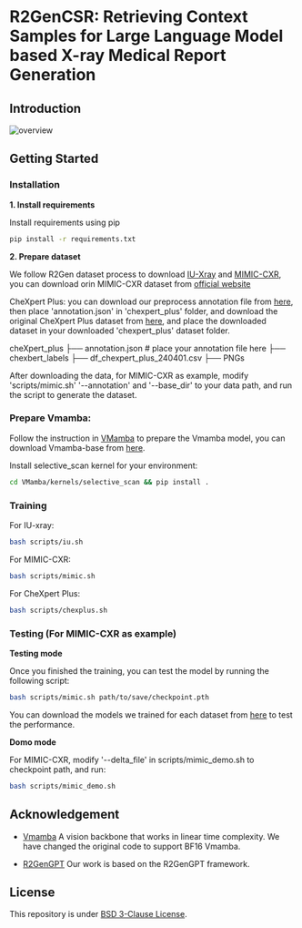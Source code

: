 # R2GenCSR: Retrieving Context Samples for Large Language Model based X-ray Medical Report Generation

## Introduction
![overview]()

## Getting Started
### Installation

**1. Install requirements**

Install requirements using pip

```bash
pip install -r requirements.txt
```


**2. Prepare dataset**

We follow R2Gen dataset process to download [IU-Xray](https://drive.google.com/file/d/1c0BXEuDy8Cmm2jfN0YYGkQxFZd2ZIoLg/view) and [MIMIC-CXR](https://drive.google.com/file/d/1DS6NYirOXQf8qYieSVMvqNwuOlgAbM_E/view?usp=sharing), you can download orin MIMIC-CXR dataset from [official website](https://physionet.org/content/mimic-cxr-jpg/2.0.0/)

CheXpert Plus: you can download our preprocess annotation file from [here](), then place 'annotation.json' in 'chexpert_plus' folder, and download the original CheXpert Plus dataset from [here](https://stanfordmlgroup.github.io/cheXpert/), and place the downloaded dataset in your downloaded 'chexpert_plus' dataset folder.


cheXpert_plus
├── annotation.json   # place your annotation file here
├── chexbert_labels
├── df_chexpert_plus_240401.csv
├── PNGs


After downloading the data, for MIMIC-CXR as example, modify 'scripts/mimic.sh' '--annotation' and '--base_dir' to your data path, and run the script to generate the dataset.

### Prepare Vmamba:
Follow the instruction in [VMamba](https://github.com/MzeroMiko/VMamba) to prepare the Vmamba model, you can download Vmamba-base from [here](https://github.com/MzeroMiko/VMamba/releases/download/%23v2cls/vssm_base_0229_ckpt_epoch_237.pth). 

Install selective_scan kernel for your environment:
```bash
cd VMamba/kernels/selective_scan && pip install .
```

### Training

For IU-xray:
```bash
bash scripts/iu.sh
```

For MIMIC-CXR:
```bash
bash scripts/mimic.sh
```

For CheXpert Plus:
```bash
bash scripts/chexplus.sh
```


### Testing (For MIMIC-CXR as example)

**Testing mode**

Once you finished the training, you can test the model by running the following script:

```bash
bash scripts/mimic.sh path/to/save/checkpoint.pth
```

You can download the models we trained for each dataset from [here]() to test the performance.

**Domo mode**

For MIMIC-CXR, modify '--delta_file' in scripts/mimic_demo.sh to checkpoint path, and run:

```bash
bash scripts/mimic_demo.sh
```

## Acknowledgement

+ [Vmamba](https://github.com/MzeroMiko/VMamba) A vision backbone that works in linear time complexity. We have changed the original code to support BF16 Vmamba.

+ [R2GenGPT](https://github.com/wang-zhanyu/R2GenGPT/tree/main) Our work is based on the R2GenGPT framework.


## License
This repository is under [BSD 3-Clause License](LICENSE.md).
